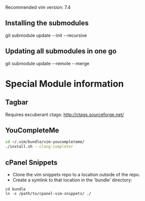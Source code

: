 Recommended vim version: 7.4

Installing the submodules
-------------------------
git submodule update --init --recursive

Updating all submodules in one go
---------------------------------
git submodule update --remote --merge

Special Module information
==========================

Tagbar
------
Requires excuberant ctags: http://ctags.sourceforge.net/

YouCompleteMe
-------------
```bash
cd ~/.vim/bundle/vim-youcompleteme/
./install.sh --clang-completer
```

cPanel Snippets
---------------
* Clone the vim snippets repo to a location outside of the repo.
* Create a symlink to that location in the 'bundle' directory:
```
cd bundle
ln -s /path/to/cpanel-vim-snippets/ ./
```

